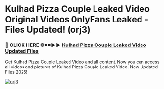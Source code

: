 # Kulhad Pizza Couple Leaked Video Original Videos 0nlyFans Leaked - Files Updated! (orj3)

<h3>🔴 CLICK HERE 🌐==►► <a href="https://tinyurl.com/4seja8ks" rel="nofollow">Kulhad Pizza Couple Leaked Video Updated Files</a></h3>

Get Kulhad Pizza Couple Leaked Video and all content. Now you can access all videos and pictures of Kulhad Pizza Couple Leaked Video. New Updated Files 2025!

[![orj3](https://i.imgur.com/EWjZXRe.gif)](https://tinyurl.com/4seja8ks)
